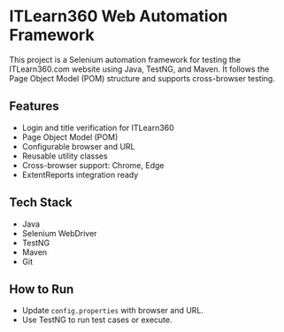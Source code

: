 
# ITLearn360 Web Automation Framework

This project is a Selenium automation framework for testing the ITLearn360.com website using Java, TestNG, and Maven.
It follows the Page Object Model (POM) structure and supports cross-browser testing.

## Features
- Login and title verification for ITLearn360
- Page Object Model (POM)
- Configurable browser and URL
- Reusable utility classes
- Cross-browser support: Chrome, Edge
- ExtentReports integration ready

## Tech Stack
- Java
- Selenium WebDriver
- TestNG
- Maven
- Git

## How to Run
- Update `config.properties` with browser and URL.
- Use TestNG to run test cases or execute.
